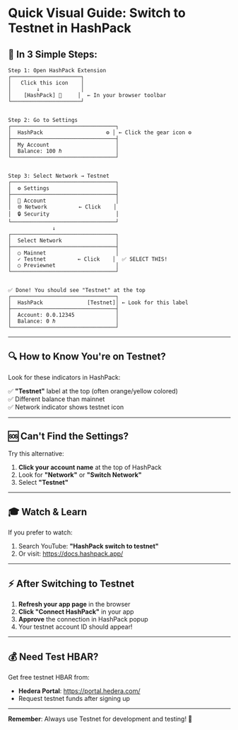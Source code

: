 # Quick Visual Guide: Switch to Testnet in HashPack

## 🎯 In 3 Simple Steps:

```
Step 1: Open HashPack Extension
┌──────────────────────┐
│   Click this icon    │
│        ↓             │
│    [HashPack] 🔵     │  ← In your browser toolbar
└──────────────────────┘


Step 2: Go to Settings
┌─────────────────────────────────┐
│  HashPack                    ⚙️ │ ← Click the gear icon ⚙️
├─────────────────────────────────┤
│  My Account                     │
│  Balance: 100 ℏ                 │
└─────────────────────────────────┘


Step 3: Select Network → Testnet
┌─────────────────────────────────┐
│  ⚙️ Settings                     │
├─────────────────────────────────┤
│  👤 Account                      │
│  🌐 Network          ← Click    │  
│  🔒 Security                     │
└─────────────────────────────────┘
              ↓
┌─────────────────────────────────┐
│  Select Network                 │
├─────────────────────────────────┤
│  ○ Mainnet                      │
│  ✓ Testnet          ← Click    │  ✅ SELECT THIS!
│  ○ Previewnet                   │
└─────────────────────────────────┘


✅ Done! You should see "Testnet" at the top
┌─────────────────────────────────┐
│  HashPack              [Testnet]│ ← Look for this label
├─────────────────────────────────┤
│  Account: 0.0.12345             │
│  Balance: 0 ℏ                   │
└─────────────────────────────────┘
```

---

## 🔍 How to Know You're on Testnet?

Look for these indicators in HashPack:

✅ **"Testnet"** label at the top (often orange/yellow colored)  
✅ Different balance than mainnet  
✅ Network indicator shows testnet icon

---

## 🆘 Can't Find the Settings?

Try this alternative:

1. **Click your account name** at the top of HashPack
2. Look for **"Network"** or **"Switch Network"**
3. Select **"Testnet"**

---

## 🎓 Watch & Learn

If you prefer to watch:
1. Search YouTube: **"HashPack switch to testnet"**
2. Or visit: https://docs.hashpack.app/

---

## ⚡ After Switching to Testnet

1. **Refresh your app page** in the browser
2. **Click "Connect HashPack"** in your app
3. **Approve** the connection in HashPack popup
4. Your testnet account ID should appear!

---

## 💰 Need Test HBAR?

Get free testnet HBAR from:
- **Hedera Portal**: https://portal.hedera.com/
- Request testnet funds after signing up

---

**Remember**: Always use Testnet for development and testing! 🧪
